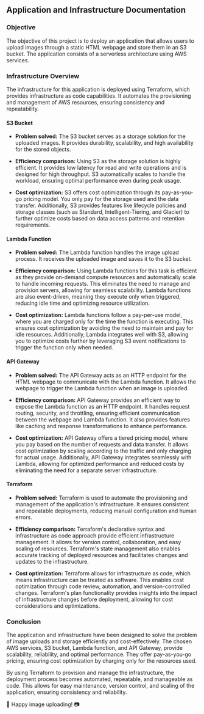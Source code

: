 ## Application and Infrastructure Documentation

### Objective

The objective of this project is to deploy an application that allows users to upload images through a static HTML webpage and store them in an S3 bucket. The application consists of a serverless architecture using AWS services.

### Infrastructure Overview

The infrastructure for this application is deployed using Terraform, which provides infrastructure as code capabilities. It automates the provisioning and management of AWS resources, ensuring consistency and repeatability.

#### S3 Bucket

- **Problem solved:** The S3 bucket serves as a storage solution for the uploaded images. It provides durability, scalability, and high availability for the stored objects.

- **Efficiency comparison:** Using S3 as the storage solution is highly efficient. It provides low latency for read and write operations and is designed for high throughput. S3 automatically scales to handle the workload, ensuring optimal performance even during peak usage.

- **Cost optimization:** S3 offers cost optimization through its pay-as-you-go pricing model. You only pay for the storage used and the data transfer. Additionally, S3 provides features like lifecycle policies and storage classes (such as Standard, Intelligent-Tiering, and Glacier) to further optimize costs based on data access patterns and retention requirements.

#### Lambda Function

- **Problem solved:** The Lambda function handles the image upload process. It receives the uploaded image and saves it to the S3 bucket.

- **Efficiency comparison:** Using Lambda functions for this task is efficient as they provide on-demand compute resources and automatically scale to handle incoming requests. This eliminates the need to manage and provision servers, allowing for seamless scalability. Lambda functions are also event-driven, meaning they execute only when triggered, reducing idle time and optimizing resource utilization.

- **Cost optimization:** Lambda functions follow a pay-per-use model, where you are charged only for the time the function is executing. This ensures cost optimization by avoiding the need to maintain and pay for idle resources. Additionally, Lambda integrates well with S3, allowing you to optimize costs further by leveraging S3 event notifications to trigger the function only when needed.

#### API Gateway

- **Problem solved:** The API Gateway acts as an HTTP endpoint for the HTML webpage to communicate with the Lambda function. It allows the webpage to trigger the Lambda function when an image is uploaded.

- **Efficiency comparison:** API Gateway provides an efficient way to expose the Lambda function as an HTTP endpoint. It handles request routing, security, and throttling, ensuring efficient communication between the webpage and Lambda function. It also provides features like caching and response transformations to enhance performance.

- **Cost optimization:** API Gateway offers a tiered pricing model, where you pay based on the number of requests and data transfer. It allows cost optimization by scaling according to the traffic and only charging for actual usage. Additionally, API Gateway integrates seamlessly with Lambda, allowing for optimized performance and reduced costs by eliminating the need for a separate server infrastructure.

#### Terraform

- **Problem solved:** Terraform is used to automate the provisioning and management of the application's infrastructure. It ensures consistent and repeatable deployments, reducing manual configuration and human errors.

- **Efficiency comparison:** Terraform's declarative syntax and infrastructure as code approach provide efficient infrastructure management. It allows for version control, collaboration, and easy scaling of resources. Terraform's state management also enables accurate tracking of deployed resources and facilitates changes and updates to the infrastructure.

- **Cost optimization:** Terraform allows for infrastructure as code, which means infrastructure can be treated as software. This enables cost optimization through code review, automation, and version-controlled changes. Terraform's plan functionality provides insights into the impact of infrastructure changes before deployment, allowing for cost considerations and optimizations.

### Conclusion

The application and infrastructure have been designed to solve the problem of image uploads and storage efficiently and cost-effectively. The chosen AWS services, S3 bucket, Lambda function, and API Gateway, provide scalability, reliability, and optimal performance. They offer pay-as-you-go pricing, ensuring cost optimization by charging only for the resources used.

By using Terraform to provision and manage the infrastructure, the deployment process becomes automated, repeatable, and manageable as code. This allows for easy maintenance, version control, and scaling of the application, ensuring consistency and reliability.

🚀 Happy image uploading! 📷

